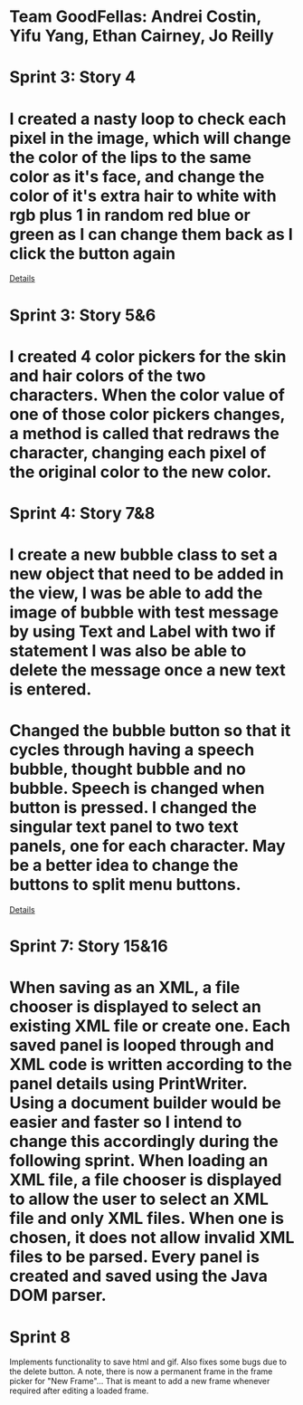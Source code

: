 # Team GoodFellas: Andrei Costin, Yifu Yang, Ethan Cairney, Jo Reilly

# Sprint 3: Story 4

# I created a nasty loop to check each pixel in the image, which will change the color of the lips to the same color as it's face, and change the color of it's extra hair to white with rgb plus 1 in random red blue or green as I can change them back as I click the button again

[Details](Screenshots/Sprint3)

# Sprint 3: Story 5&6

# I created 4 color pickers for the skin and hair colors of the two characters. When the color value of one of those color pickers changes, a method is called that redraws the character, changing each pixel of the original color to the new color.

# Sprint 4: Story 7&8

# I create a new bubble class to set a new object that need to be added in the view, I was be able to add the image of bubble with test message by using Text and Label with two if statement I was also be able to delete the message once a new text is entered.

# Changed the bubble button so that it cycles through having a speech bubble, thought bubble and no bubble. Speech is changed when button is pressed. I changed the singular text panel to two text panels, one for each character. May be a better idea to change the buttons to split menu buttons.

[Details](Screenshots/Sprint4)

# Sprint 7: Story 15&16

# When saving as an XML, a file chooser is displayed to select an existing XML file or create one. Each saved panel is looped through and XML code is written according to the panel details using PrintWriter. Using a document builder would be easier and faster so I intend to change this accordingly during the following sprint. When loading an XML file, a file chooser is displayed to allow the user to select an XML file and only XML files. When one is chosen, it does not allow invalid XML files to be parsed. Every panel is created and saved using the Java DOM parser.

# Sprint 8

Implements functionality to save html and gif. Also fixes some bugs due to the delete button. A note, there is now a
permanent frame in the frame picker for "New Frame"... That is meant to add a new frame whenever required after editing
a loaded frame. 
